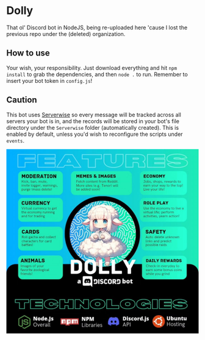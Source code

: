 # Dolly
That ol' Discord bot in NodeJS, being re-uploaded here 'cause I lost the previous repo under the (deleted) organization.

## How to use
Your wish, your responsibility. Just download everything and hit `npm install` to grab the dependencies, and then `node .` to run. Remember to insert your bot token in `config.js`!

## Caution
This bot uses [Serverwise](https://github.com/diztil/serverwise) so every message will be tracked across all servers your bot is in, and the records will be stored in your bot's file directory under the `Serverwise` folder (automatically created). This is enabled by default, unless you'd wish to reconfigure the scripts under `events`.

![](https://github.com/diztil/Dolly/blob/main/post1.jpg)
